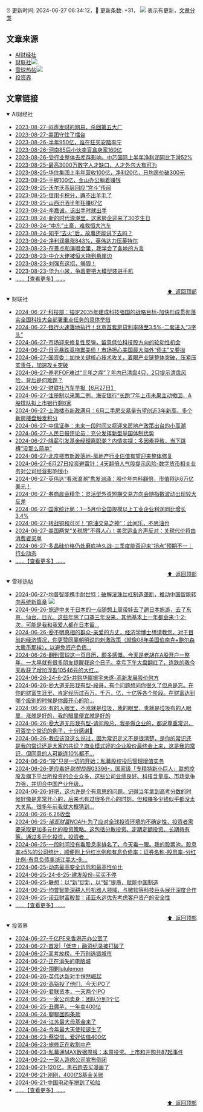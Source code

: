 ##

:alarm_clock: 更新时间: 2024-06-27 06:34:12，:rocket: 更新条数: +31， ![](/assets/dot.png) 表示有更新，[文章分类](/TAGS.md)

## 文章来源

- [AI财经社](#ai财经社)  
- [财联社](#财联社)![](/assets/dot.png)   
- [雪球热帖](#雪球热帖)![](/assets/dot.png)   
- [投资界](#投资界)  

## 文章链接

<details open>
<summary id="ai财经社">
 AI财经社
</summary>


- [2023-08-27-闷声发财的网易，杀回第五大厂](https://www.aicaijing.com.cn/article/18610)  
- [2023-08-27-美团守住了擂台](https://www.aicaijing.com.cn/article/18611)  
- [2023-08-26-半年950亿，谁在狂买安踏李宁](https://www.aicaijing.com.cn/article/18607)  
- [2023-08-26-河南85后小伙卖盲盒身家160亿](https://www.aicaijing.com.cn/article/18608)  
- [2023-08-26-受行业整体去库存影响，中芯国际上半年净利润同比下滑52%](https://www.aicaijing.com.cn/article/18609)  
- [2023-08-25-最高3000万数字人才缺口，人才外包大有可为](https://www.aicaijing.com.cn/article/18601)  
- [2023-08-25-华住集团上半年营收100亿，净利20亿，日均房价破300元](https://www.aicaijing.com.cn/article/18602)  
- [2023-08-25-手握100亿，金山办公躺着赚钱](https://www.aicaijing.com.cn/article/18603)  
- [2023-08-25-沃尔沃高层回应“宫斗”传闻](https://www.aicaijing.com.cn/article/18604)  
- [2023-08-25-信用卡积分，薅不出羊毛了](https://www.aicaijing.com.cn/article/18605)  
- [2023-08-25-山西汾酒半年狂赚67亿](https://www.aicaijing.com.cn/article/18606)  
- [2023-08-24-李嘉诚，该出手时就出手](https://www.aicaijing.com.cn/article/18596)  
- [2023-08-24-新的时代浪潮里，这家房企迎来了30岁生日](https://www.aicaijing.com.cn/article/18597)  
- [2023-08-24-“中东”土豪，难救恒大汽车](https://www.aicaijing.com.cn/article/18598)  
- [2023-08-24-知乎“去火”后，故事还能讲下去吗？](https://www.aicaijing.com.cn/article/18599)  
- [2023-08-24-净利润暴涨843%，英伟达力压英特尔](https://www.aicaijing.com.cn/article/18600)  
- [2023-08-23-在景点和演唱会里，我学会了各地的方言](https://www.aicaijing.com.cn/article/18591)  
- [2023-08-23-中介大佬被恒大拖到悬崖边](https://www.aicaijing.com.cn/article/18592)  
- [2023-08-23-刘强东这招，够狠！](https://www.aicaijing.com.cn/article/18593)  
- [2023-08-23-华为小米，争着要把大模型装进手机](https://www.aicaijing.com.cn/article/18594)  
- [......【查看更多】......](/details/AI财经社.md)

<div align="right"><a href="#文章来源">⬆ &nbsp;返回顶部</a></div>
</details>

<details open>
<summary id="财联社">
 财联社
</summary>


- [2024-06-27-科技部：锚定2035年建成科技强国的战略目标-加快形成贯彻落实全国科技大会部署重点任务的具体举措](https://www.cls.cn/detail/1716130)  
- [2024-06-27-银行火速落地执行！北京首套房贷利率降至3.5%-二套进入“3字头”](https://www.cls.cn/detail/1716106)  
- [2024-06-27-市场迎来修复性反弹，留意低位科技股方向的轮动性机会](https://www.cls.cn/detail/1716016)  
- [2024-06-27-日元暴跌竟拖累美债！市场担心美国最大海外“债主”又要抛](https://www.cls.cn/detail/1715978)  
- [2024-06-27-国资委：加快关键核心技术攻关，着眼产业链整体突破，压紧压实责任，加速攻关突破](https://www.cls.cn/detail/1715980)  
- [2024-06-27-养老FOF难过“三年之痒”？年内已清盘4只，2只提示清盘风险，背后是何难题？](https://www.cls.cn/detail/1715963)  
- [2024-06-27-财联社汽车早报【6月27日】](https://www.cls.cn/detail/1715962)  
- [2024-06-27-注册制以来第二例，海安银行“长跑”7年上市未果主动撤回，A股排队拟上市银行剩8家](https://www.cls.cn/detail/1715953)  
- [2024-06-27-上海楼市新政满月：6月二手房交易量有望创近3年新高，多个新房楼盘触发积分](https://www.cls.cn/detail/1715940)  
- [2024-06-27-中信证券：未来一段时间又将迎来房地产政策出台的小高潮](https://www.cls.cn/detail/1715938)  
- [2024-06-27-人民日报评论员：充分发挥新型举国体制优势](https://www.cls.cn/detail/1715905)  
- [2024-06-27-降薪引发基金经理离职潮？内情实探：多因素导致，当下跳槽“没那么简单”](https://www.cls.cn/detail/1715931)  
- [2024-06-27-北京楼市新政落地-房地产行业估值有望迎来整体修复](https://www.cls.cn/detail/1715902)  
- [2024-06-27-6月27日投资避雷针：4天翻倍人气股提示风险-数字货币相关业务对公司经营影响很小](https://www.cls.cn/detail/1715929)  
- [2024-06-27-英伟达“看涨浪潮”愈发汹涌：股价年内料翻倍，市值将达6万亿美元！](https://www.cls.cn/detail/1715933)  
- [2024-06-27-券商晨会精华：灵活型外资短期交易方向会随指数波动出现较大反差](https://www.cls.cn/detail/1715932)  
- [2024-06-27-国家统计局：1—5月份全国规模以上工业企业利润同比增长3.4%](https://www.cls.cn/detail/1716029)  
- [2024-06-27-转战铜和可可！“原油交易之神”：此间乐，不思油也](https://www.cls.cn/detail/1716050)  
- [2024-06-27-美国两党“关税牌”不得人心！美货运业齐声反对：关税代价将由消费者买单](https://www.cls.cn/detail/1716121)  
- [2024-06-27-多晶硅价格仍处磨底持久战-三季度能否迎来“拐点”预期不一｜行业动态](https://www.cls.cn/detail/1716167)  
- [......【查看更多】......](/details/财联社.md)

<div align="right"><a href="#文章来源">⬆ &nbsp;返回顶部</a></div>
</details>

<details open>
<summary id="雪球热帖">
 雪球热帖
</summary>


- [2024-06-27-均普智能携手耐世特：破解滚珠丝杠制造垄断，推动中国智能转向系统新篇章](https://xueqiu.com/8638851859/295399862) ![](/assets/new.png)  
- [2024-06-26-旅途中关于日本的一点随想上周带娃去了趟日本旅游，去了东京，仙台，日光。这些年除了口罩三年没来，其他基本上一年都会来-1-2-次，可能是我和我爱人都在日本留...](https://xueqiu.com/5504231514/295324153)  
- [2024-06-26-@不明真相的群众-亲爱的方丈，经济学博士想请教您，对于目前的经济情况，你更赞同辜朝明说的刺激政策（就像08年美国伯南克+鲍尔森大撒币那样），以避免资产负债...](https://xueqiu.com/4112061992/295265638)  
- [2024-06-26-翻到雪球这一页日历，颇多感慨。今天是老胡在A股开户一整年，一大早就有很多朋友提醒我这个日子。幸亏下午大盘翻红了，连跌的我今天收获了增加浮盈10546元的大红...](https://xueqiu.com/9325142292/295279532)  
- [2024-06-26-24-6-25-并购华鲲振宇未遂-高新发展股价何方](https://xueqiu.com/8772786299/295272178)  
- [2024-06-26-@大道无形我有型-段哥，有个问题想问你很久了但总是忘。在你的财富生涯里，肯定经历过百万，千万，亿，十亿等各个阶段。在财富达到哪个级别的时候是你最开心的阶...](https://xueqiu.com/3586869428/295236874)  
- [2024-06-26-有的人眼里，不涨就是垃圾，我的眼里，贵就是垃圾有的人眼里，涨就是好的，我的眼里便宜就是好的](https://xueqiu.com/8790885129/295235974)  
- [2024-06-26-@大道无形我有型-请问段总，我是做企业的，都说尊重常识，可否举个常识的例子，十分感谢🙏](https://xueqiu.com/2095378194/295214669)  
- [2024-06-26-我应该没这么说过，因为常识定义不是很清楚，是你的常识还是我的常识还是大家的共识？商业模式好的企业股价最终会上来，这是我的常识，但同意的人可能连10%都不...](https://xueqiu.com/1247347556/295220210)  
- [2024-06-26-“投”只是一切的开始：私募股权投后管理增值实务](https://xueqiu.com/7255826520/295259677)  
- [2024-06-26-更应看好$联想控股03396$-，国家级「专精特新小巨人」联想控股及旗下平台所投资的企业众多，这些公司业绩良好、科技含量高、市场竞争力强，并切合中国产业升级...](https://xueqiu.com/3652853312/295276490)  
- [2024-06-26-好吧，这也许是个有意思的问题。记得当年拿到高考分数的时候好像是非常开心的，后来也有过很多开心的时刻，但和赚多少钱似乎都没太大关系。很多年前我就大概猜到...](https://xueqiu.com/1247347556/295276827)  
- [2024-06-26-6.26收盘](https://xueqiu.com/9218479647/295299044)  
- [2024-06-25-$诺亚财富NOAH$-为了应对全球投资环境的不确定性，投资者需要采取更加多元化的投资策略。这包括分散投资、定期定额投资、长期持有等。通过多元化投资，投资者...](https://xueqiu.com/4342399646/295044606)  
- [2024-06-25-一段时间没有看股息率排名了，今天看一眼。我的股票池，股息率≥5%的公司统计，顺便附上分红比例和有息负债率：证券名称-股息率-分红比例-有息负债率浙江美大-9....](https://xueqiu.com/1193805304/295162239)  
- [2024-06-25-动态最高安全边际和最高性价比](https://xueqiu.com/2792218779/295119448)  
- [2024-06-25-24-6-25-建发股份-买买不停](https://xueqiu.com/8772786299/295113356)  
- [2024-06-25-联想：以“新”促新，以“智”提质，赋能中国制造](https://xueqiu.com/4328439158/295056907)  
- [2024-06-25-均普智能深耕人形机器人领域，与微软等科技巨头展开深度合作](https://xueqiu.com/9284738691/295059726)  
- [2024-06-25-诺亚财富殷哲：诺亚永远优先考虑客户资产的安全性](https://xueqiu.com/6323109995/295102886)  
- [......【查看更多】......](/details/雪球热帖.md)

<div align="right"><a href="#文章来源">⬆ &nbsp;返回顶部</a></div>
</details>

<details open>
<summary id="投资界">
 投资界
</summary>


- [2024-06-27-千亿PE来香港开办公室了](https://posts.careerengine.us/p/667cd8db20507167239b72cc)  
- [2024-06-27-首发|「低空」融资纪录被打破了](https://posts.careerengine.us/p/667cd8db20507167239b72c4)  
- [2024-06-27-高考放榜，千万别选错城市](https://posts.careerengine.us/p/667cd8ea952af667496a3c25)  
- [2024-06-27-正在消失的电脑城](https://posts.careerengine.us/p/667cd8ea952af667496a3c2d)  
- [2024-06-26-围剿lululemon](https://posts.careerengine.us/p/667b85f3789f0320410d500e)  
- [2024-06-26-英伟达新对手悄然崛起](https://posts.careerengine.us/p/667b85f3789f0320410d5006)  
- [2024-06-26-高瓴投了他们，今天IPO了](https://posts.careerengine.us/p/667b85e48423d11ff8747675)  
- [2024-06-26-君联资本，一天两个IPO](https://posts.careerengine.us/p/667b85e48423d11ff874767d)  
- [2024-06-25-一家公司卖身：团队分到1个亿](https://posts.careerengine.us/p/667a763af861d3574acb3474)  
- [2024-06-25-丑魔芋，一年卖400亿](https://posts.careerengine.us/p/667a7658a1f49b57ffaf3d04)  
- [2024-06-24-聊聊回购条款](https://posts.careerengine.us/p/6679234c48ef5d7302818efc)  
- [2024-06-24-江苏最大母基金来了](https://posts.careerengine.us/p/6679233dbc442c72d55dfc9d)  
- [2024-06-24-今年最大天使轮诞生了](https://posts.careerengine.us/p/6679233dbc442c72d55dfc95)  
- [2024-06-23-蔡崇信，爱好估值400亿](https://posts.careerengine.us/p/6677c7694d125563e296e55a)  
- [2024-06-23-旅修正在收割中产](https://posts.careerengine.us/p/6677c778e02f6b640aa329b3)  
- [2024-06-23-私募通MAX数据周报：本周投资、上市和并购共87起事件](https://posts.careerengine.us/p/6677c787a3420b64361cb863)  
- [2024-06-22-一家人造肉公司宣布倒闭](https://posts.careerengine.us/p/6676870645eecb659e3cfb14)  
- [2024-06-21-120亿，黑石跑去买漫画了](https://posts.careerengine.us/p/667505d47883455875bd7697)  
- [2024-06-21-刚刚，400亿S基金关账](https://posts.careerengine.us/p/667505e46dd30759206906c6)  
- [2024-06-21-中国电动车拼到了轮胎](https://posts.careerengine.us/p/667505e46dd30759206906bd)  
- [......【查看更多】......](/details/投资界.md)

<div align="right"><a href="#文章来源">⬆ &nbsp;返回顶部</a></div>
</details>
